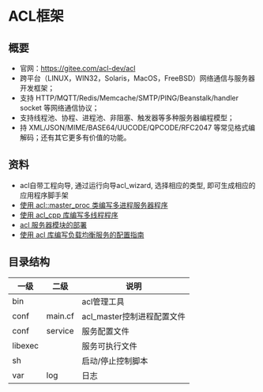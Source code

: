 # ACL框架
## 概要
* 官网：https://gitee.com/acl-dev/acl
* 跨平台（LINUX，WIN32，Solaris，MacOS，FreeBSD）网络通信与服务器开发框架；
* 支持 HTTP/MQTT/Redis/Memcache/SMTP/PING/Beanstalk/handler socket 等网络通信协议；
* 支持线程池、协程、进程池、非阻塞、触发器等多种服务器编程模型；
* 持 XML/JSON/MIME/BASE64/UUCODE/QPCODE/RFC2047 等常见格式编解码；还有其它更多有价值的功能。

## 资料
* acl自带工程向导, 通过运行向导acl_wizard, 选择相应的类型, 即可生成相应的应用程序脚手架
* [使用 acl::master_proc 类编写多进程服务器程序](https://www.iteye.com/blog/zsxxsz-1541954)
* [使用 acl_cpp 库编写多线程程序](https://www.iteye.com/blog/zsxxsz-1965246)
* [acl 服务器模块的部署](https://www.iteye.com/blog/zsxxsz-1773413)
* [使用 acl 库编写负载均衡服务的配置指南](https://www.iteye.com/blog/zsxxsz-2341693)

## 目录结构
| 一级 | 二级 | 说明 |
| - | - | - |
| bin |  | acl管理工具 |
| conf | main.cf | acl_master控制进程配置文件 |
| conf | service | 服务配置文件 |
| libexec |  | 服务可执行文件 |
| sh |  | 启动/停止控制脚本 |
| var | log | 日志 |
